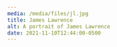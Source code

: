 ```yaml
---
media: /media/files/jl.jpg
title: James Lawrence
alt: A portrait of James Lawrence
date: 2021-11-10T12:44:00-0500
---
```

